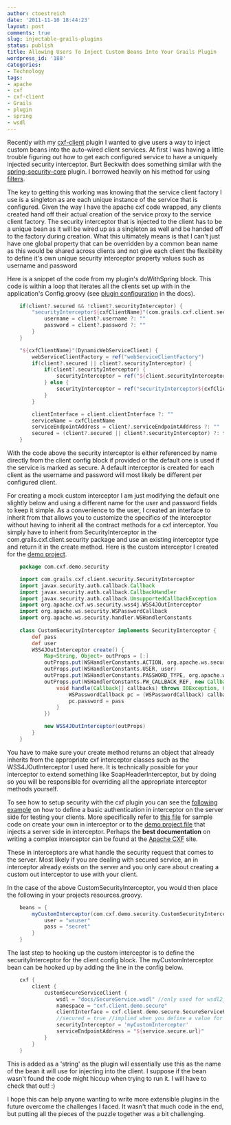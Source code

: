 ```yaml
---
author: ctoestreich
date: '2011-11-10 18:44:23'
layout: post
comments: true
slug: injectable-grails-plugins
status: publish
title: Allowing Users To Inject Custom Beans Into Your Grails Plugin
wordpress_id: '188'
categories:
- Technology
tags:
- apache
- cxf
- cxf-client
- Grails
- plugin
- spring
- wsdl
---
```


Recently with my [cxf-client][1] plugin I wanted to give users a way to inject
custom beans into the auto-wired client services. At first I was having a
little trouble figuring out how to get each configured service to have a
uniquely injected security interceptor. Burt Beckwith does something similar
with the [spring-security-core][2] plugin. I borrowed heavily on his method
for using [filters][3].

The key to getting this working was knowing that the service client factory I
use is a singleton as are each unique instance of the service that is
configured. Given the way I have the apache cxf code wrapped, any clients
created hand off their actual creation of the service proxy to the service
client factory. The security interceptor that is injected to the client has
to be a unique bean as it will be wired up as a singleton as well and be
handed off to the factory during creation. What this ultimately means is that
I can't just have one global property that can be overridden by a common bean
name as this would be shared across clients and not give each client the
flexibility to define it's own unique security interceptor property values
such as username and password

<!-- more -->

Here is a snippet of the code from my plugin's doWithSpring block. This code
is within a loop that iterates all the clients set up with in the
application's Config.groovy (see [plugin configuration][4] in the docs).

``` groovy
    if(client?.secured && !client?.securityInterceptor) {
        "securityInterceptor${cxfClientName}"(com.grails.cxf.client.security.DefaultSecurityOutInterceptor) {
            username = client?.username ?: ""
            password = client?.password ?: ""
        }
    }

    "${cxfClientName}"(DynamicWebServiceClient) {
        webServiceClientFactory = ref("webServiceClientFactory")
        if(client?.secured || client?.securityInterceptor) {
            if(client?.securityInterceptor) {
                securityInterceptor = ref("${client.securityInterceptor}")
            } else {
                securityInterceptor = ref("securityInterceptor${cxfClientName}")
            }
        }

        clientInterface = client.clientInterface ?: ""
        serviceName = cxfClientName
        serviceEndpointAddress = client?.serviceEndpointAddress ?: ""
        secured = (client?.secured || client?.securityInterceptor) ?: false
    }
```

With the code above the security interceptor is either referenced by name
directly from the client config block if provided or the default one is used
if the service is marked as secure. A default interceptor is created for each
client as the username and password will most likely be different per
configured client.

For creating a mock custom interceptor I am just modifying the default one
slightly below and using a different name for the user and password fields to
keep it simple. As a convenience to the user, I created an interface to
inherit from that allows you to customize the specifics of the interceptor
without having to inherit all the contract methods for a cxf interceptor. You
simply have to inherit from SecurityInterceptor in the
com.grails.cxf.client.security package and use an existing interceptor type
and return it in the create method. Here is the custom interceptor I created
for the [demo project][5].


``` groovy
    package com.cxf.demo.security

    import com.grails.cxf.client.security.SecurityInterceptor
    import javax.security.auth.callback.Callback
    import javax.security.auth.callback.CallbackHandler
    import javax.security.auth.callback.UnsupportedCallbackException
    import org.apache.cxf.ws.security.wss4j.WSS4JOutInterceptor
    import org.apache.ws.security.WSPasswordCallback
    import org.apache.ws.security.handler.WSHandlerConstants
    
    class CustomSecurityInterceptor implements SecurityInterceptor {
        def pass
        def user
        WSS4JOutInterceptor create() {
            Map<String, Object> outProps = [:]
            outProps.put(WSHandlerConstants.ACTION, org.apache.ws.security.handler.WSHandlerConstants.USERNAME_TOKEN)
            outProps.put(WSHandlerConstants.USER, user)
            outProps.put(WSHandlerConstants.PASSWORD_TYPE, org.apache.ws.security.WSConstants.PW_TEXT)
            outProps.put(WSHandlerConstants.PW_CALLBACK_REF, new CallbackHandler() {
                void handle(Callback[] callbacks) throws IOException, UnsupportedCallbackException {
                    WSPasswordCallback pc = (WSPasswordCallback) callbacks[0]
                    pc.password = pass
                }
            })

            new WSS4JOutInterceptor(outProps)
        }
    }
```

You have to make sure your create method returns an object that already
inherits from the appropriate cxf interceptor classes such as the
WSS4JOutInterceptor I used here. It is technically possible for your
interceptor to extend something like SoapHeaderInterceptor, but by doing so
you will be responsible for overriding all the appropriate interceptor methods
yourself.

To see how to setup security with the cxf plugin you can see the [following
example][6] on how to define a basic authentication in interceptor on the
server side for testing your clients. More specifically refer to [this
file][7] for sample code on create your own in interceptor or to the [demo
project file][8] that injects a server side in interceptor.  Perhaps the
**best documentation** on writing a complex interceptor can be found at the
[Apache CXF][9] site.

These in interceptors are what handle the security request that comes to the
server.  Most likely if you are dealing with secured service, an in
interceptor already exists on the server and you only care about creating a
custom out interceptor to use with your client.

In the case of the above CustomSecurityInterceptor, you would then place the
following in your projects resources.groovy.

``` groovy
    beans = {
        myCustomInterceptor(com.cxf.demo.security.CustomSecurityInterceptor){
            user = "wsuser"
            pass = "secret"
        }
    }
```

The last step to hooking up the custom interceptor is to define the
securityInterceptor for the client config block. The myCustomInterceptor bean
can be hooked up by adding the line in the config below.

``` groovy
    cxf {
        client {
            customSecureServiceClient {
                wsdl = "docs/SecureService.wsdl" //only used for wsdl2java script target
                namespace = "cxf.client.demo.secure"
                clientInterface = cxf.client.demo.secure.SecureServicePortType
                //secured = true //implied when you define a value for securityInterceptor
                securityInterceptor = 'myCustomInterceptor'
                serviceEndpointAddress = "${service.secure.url}"
            }
        }
    }
```

This is added as a 'string' as the plugin will essentially use this as the
name of the bean it will use for injecting into the client.  I suppose if the
bean wasn't found the code might hiccup when trying to run it.  I will have to
check that out! :)

I hope this can help anyone wanting to write more extensible plugins in the
future overcome the challenges I faced.  It wasn't that much code in the end,
but putting all the pieces of the puzzle together was a bit challenging.

   [1]: http://grails.org/plugin/cxf-client
   [2]: https://github.com/grails-plugins/grails-spring-security-core/blob/master/SpringSecurityCoreGrailsPlugin.groovy
   [3]: http://grails-plugins.github.com/grails-spring-security-core/docs/manual/guide/16%20Filters.html
   [4]: https://github.com/ctoestreich/cxf-client
   [5]: https://github.com/ctoestreich/cxf-client-demo
   [6]: http://www.technipelago.se/content/technipelago/blog/basic-authentication-grails-cxf
   [7]: http://chrisdail.com/download/BasicAuthAuthorizationInterceptor.java
   [8]: https://github.com/ctoestreich/cxf-client-demo/blob/master/grails-app/conf/BootStrap.groovy
   [9]: http://cxf.apache.org/docs/interceptors.html

